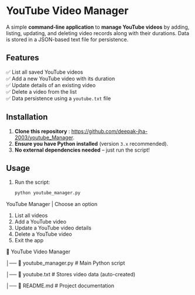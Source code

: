 # YouTube Video Manager

A simple **command-line application** to **manage YouTube videos** by adding, listing, updating, and deleting video records along with their durations. Data is stored in a JSON-based text file for persistence.

## Features

✅ List all saved YouTube videos  
✅ Add a new YouTube video with its duration  
✅ Update details of an existing video  
✅ Delete a video from the list  
✅ Data persistence using a `youtube.txt` file  

## Installation

1. **Clone this repository** : https://github.com/deepak-jha-2003/youtube_Manager.
2. **Ensure you have Python installed** (version `3.x` recommended).
3. **No external dependencies needed** – just run the script!

## Usage

1. Run the script:
   ```sh
   python youtube_manager.py
YouTube Manager | Choose an option
1. List all videos
2. Add a YouTube video
3. Update a YouTube video details
4. Delete a YouTube video
5. Exit the app
   
📁 YouTube Video Manager

│── 📜 youtube_manager.py  # Main Python script

│── 📜 youtube.txt         # Stores video data (auto-created)

│── 📜 README.md           # Project documentation

